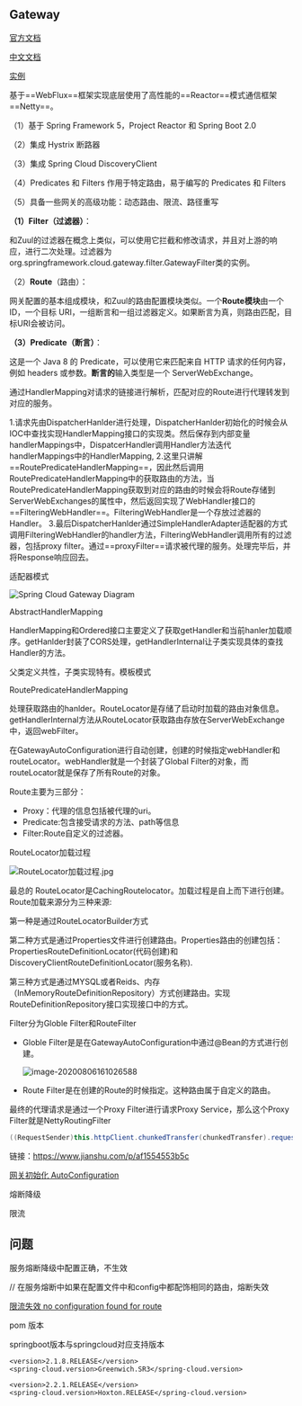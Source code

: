 



## Gateway

[官方文档](https://cloud.spring.io/spring-cloud-gateway/reference/html/)

[中文文档](https://cloud.tencent.com/developer/article/1403887)

[实例](https://www.cnblogs.com/crazymakercircle/p/11704077.html)

基于==WebFlux==框架实现底层使用了高性能的==Reactor==模式通信框架==Netty==。

（1）基于 Spring Framework 5，Project Reactor 和 Spring Boot 2.0

（2）集成 Hystrix 断路器

（3）集成 Spring Cloud DiscoveryClient

（4）Predicates 和 Filters 作用于特定路由，易于编写的 Predicates 和 Filters

（5）具备一些网关的高级功能：动态路由、限流、路径重写

**（**1**）**Filter**（过滤器）**：

和Zuul的过滤器在概念上类似，可以使用它拦截和修改请求，并且对上游的响应，进行二次处理。过滤器为org.springframework.cloud.gateway.filter.GatewayFilter类的实例。

（2）**Route**（路由）：

网关配置的基本组成模块，和Zuul的路由配置模块类似。一个**Route模块**由一个 ID，一个目标 URI，一组断言和一组过滤器定义。如果断言为真，则路由匹配，目标URI会被访问。

**（**3**）**Predicate**（断言）**：

这是一个 Java 8 的 Predicate，可以使用它来匹配来自 HTTP 请求的任何内容，例如 headers 或参数。**断言的**输入类型是一个 ServerWebExchange。



通过HandlerMapping对请求的链接进行解析，匹配对应的Route进行代理转发到对应的服务。

1.请求先由DispatcherHanlder进行处理，DispatcherHanlder初始化的时候会从IOC中查找实现HandlerMapping接口的实现类。然后保存到内部变量handlerMappings中，DispatcerHandler调用Handler方法迭代handlerMappings中的HandlerMapping,
 2.这里只讲解==RoutePredicateHandlerMapping==，因此然后调用RoutePredicateHandlerMapping中的获取路由的方法，当RoutePredicateHandlerMapping获取到对应的路由的时候会将Route存储到ServerWebExchanges的属性中，然后返回实现了WebHandler接口的==FilteringWebHandler==。FilteringWebHandler是一个存放过滤器的Handler。
 3.最后DispatcherHanlder通过SimpleHandlerAdapter适配器的方式调用FilteringWebHandler的handler方法，FilteringWebHandler调用所有的过滤器，包括proxy filter。通过==proxyFilter==请求被代理的服务。处理完毕后，并将Response响应回去。

适配器模式



![Spring Cloud Gateway Diagram](https://cloud.spring.io/spring-cloud-gateway/reference/html/images/spring_cloud_gateway_diagram.png)

AbstractHandlerMapping

HandlerMapping和Ordered接口主要定义了获取getHandler和当前hanler加载顺序。getHanlder封装了CORS处理，getHandlerInternal让子类实现具体的查找Handler的方法。

父类定义共性，子类实现特有。模板模式



RoutePredicateHandlerMapping

处理获取路由的hanlder。RouteLocator是存储了启动时加载的路由对象信息。getHandlerInternal方法从RouteLocator获取路由存放在ServerWebExchange中，返回webFilter。

在GatewayAutoConfiguration进行自动创建，创建的时候指定webHandler和routeLocator。webHandler就是一个封装了Global Filter的对象，而routeLocator就是保存了所有Route的对象。

Route主要为三部分：

- Proxy：代理的信息包括被代理的uri。
- Predicate:包含接受请求的方法、path等信息
- Filter:Route自定义的过滤器。

RouteLocator加载过程

![RouteLocator加载过程.jpg](https:////upload-images.jianshu.io/upload_images/3047136-43e944476873dc85.jpg?imageMogr2/auto-orient/strip|imageView2/2/w/1108/format/webp)

最总的 RouteLocator是CachingRoutelocator。加载过程是自上而下进行创建。Route加载来源分为三种来源:

第一种是通过RouteLocatorBuilder方式

第二种方式是通过Properties文件进行创建路由。Properties路由的创建包括：PropertiesRouteDefinitionLocator(代码创建)和DiscoveryClientRouteDefinitionLocator(服务名称).

第三种方式是通过MYSQL或者Reids、内存（InMemoryRouteDefinitionRepository）方式创建路由。实现RouteDefinitionRepository接口实现接口中的方式。

Filter分为Globle Filter和RouteFilter

- Globle Filter是是在GatewayAutoConfiguration中通过@Bean的方式进行创建。

  ![image-20200806161026588](C:\Users\Administrator\AppData\Roaming\Typora\typora-user-images\image-20200806161026588.png)

- Route Filter是在创建的Route的时候指定。这种路由属于自定义的路由。

最终的代理请求是通过一个Proxy Filter进行请求Proxy Service，那么这个Proxy Filter就是NettyRoutingFilter

```Java
((RequestSender)this.httpClient.chunkedTransfer(chunkedTransfer).request(method).uri(url)).send((req, nettyOutbound) -> {
```

链接：https://www.jianshu.com/p/af1554553b5c


[网关初始化 AutoConfiguration](https://blog.csdn.net/github_38592071/article/details/79765968)



熔断降级

限流



## 问题

服务熔断降级中配置正确，不生效

// 在服务熔断中如果在配置文件中和config中都配饰相同的路由，熔断失效



[限流失效 no configuration found for route](https://blog.csdn.net/zl1zl2zl3/article/details/83382800)











pom 版本

springboot版本与springcloud对应支持版本

~~~
<version>2.1.8.RELEASE</version>
<spring-cloud.version>Greenwich.SR3</spring-cloud.version>
~~~

```
<version>2.2.1.RELEASE</version>
<spring-cloud.version>Hoxton.RELEASE</spring-cloud.version>
```

